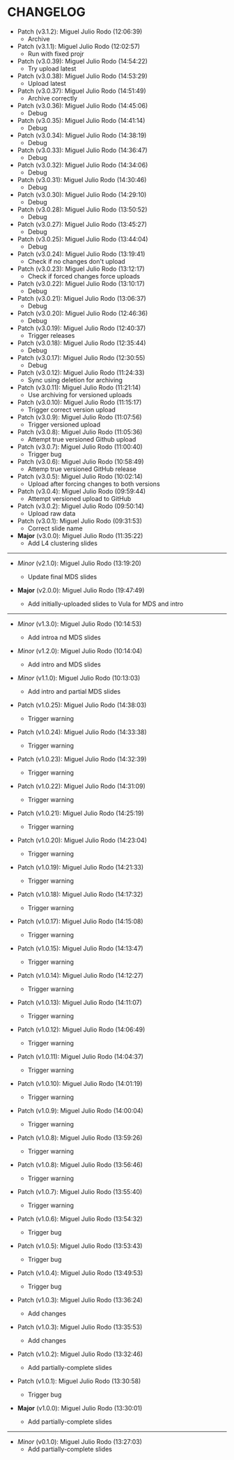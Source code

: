 # CHANGELOG

- Patch (v3.1.2): Miguel Julio Rodo (12:06:39)
  - Archive
- Patch (v3.1.1): Miguel Julio Rodo (12:02:57)
  - Run with fixed projr
- Patch (v3.0.39): Miguel Julio Rodo (14:54:22)
  - Try upload latest
- Patch (v3.0.38): Miguel Julio Rodo (14:53:29)
  - Upload latest
- Patch (v3.0.37): Miguel Julio Rodo (14:51:49)
  - Archive correctly
- Patch (v3.0.36): Miguel Julio Rodo (14:45:06)
  - Debug
- Patch (v3.0.35): Miguel Julio Rodo (14:41:14)
  - Debug
- Patch (v3.0.34): Miguel Julio Rodo (14:38:19)
  - Debug
- Patch (v3.0.33): Miguel Julio Rodo (14:36:47)
  - Debug
- Patch (v3.0.32): Miguel Julio Rodo (14:34:06)
  - Debug
- Patch (v3.0.31): Miguel Julio Rodo (14:30:46)
  - Debug
- Patch (v3.0.30): Miguel Julio Rodo (14:29:10)
  - Debug
- Patch (v3.0.28): Miguel Julio Rodo (13:50:52)
  - Debug
- Patch (v3.0.27): Miguel Julio Rodo (13:45:27)
  - Debug
- Patch (v3.0.25): Miguel Julio Rodo (13:44:04)
  - Debug
- Patch (v3.0.24): Miguel Julio Rodo (13:19:41)
  - Check if no changes don't upload
- Patch (v3.0.23): Miguel Julio Rodo (13:12:17)
  - Check if forced changes force uploads
- Patch (v3.0.22): Miguel Julio Rodo (13:10:17)
  - Debug
- Patch (v3.0.21): Miguel Julio Rodo (13:06:37)
  - Debug
- Patch (v3.0.20): Miguel Julio Rodo (12:46:36)
  - Debug
- Patch (v3.0.19): Miguel Julio Rodo (12:40:37)
  - Trigger releases
- Patch (v3.0.18): Miguel Julio Rodo (12:35:44)
  - Debug
- Patch (v3.0.17): Miguel Julio Rodo (12:30:55)
  - Debug
- Patch (v3.0.12): Miguel Julio Rodo (11:24:33)
  - Sync using deletion for archiving
- Patch (v3.0.11): Miguel Julio Rodo (11:21:14)
  - Use archiving for versioned uploads
- Patch (v3.0.10): Miguel Julio Rodo (11:15:17)
  - Trigger correct version upload
- Patch (v3.0.9): Miguel Julio Rodo (11:07:56)
  - Trigger versioned upload
- Patch (v3.0.8): Miguel Julio Rodo (11:05:36)
  - Attempt true versioned Github upload
- Patch (v3.0.7): Miguel Julio Rodo (11:00:40)
  - Trigger bug
- Patch (v3.0.6): Miguel Julio Rodo (10:58:49)
  - Attemp true versioned GitHub release
- Patch (v3.0.5): Miguel Julio Rodo (10:02:14)
  - Upload after forcing changes to both versions
- Patch (v3.0.4): Miguel Julio Rodo (09:59:44)
  - Attempt versioned upload to GitHub
- Patch (v3.0.2): Miguel Julio Rodo (09:50:14)
  - Upload raw data
- Patch (v3.0.1): Miguel Julio Rodo (09:31:53)
  - Correct slide name
- **Major** (v3.0.0): Miguel Julio Rodo (11:35:22)
  - Add L4 clustering slides

___

- *Minor* (v2.1.0): Miguel Julio Rodo (13:19:20)
  - Update final MDS slides

- **Major** (v2.0.0): Miguel Julio Rodo (19:47:49)
  - Add initially-uploaded slides to Vula for MDS and intro

___

- *Minor* (v1.3.0): Miguel Julio Rodo (10:14:53)
  - Add introa nd MDS slides

- *Minor* (v1.2.0): Miguel Julio Rodo (10:14:04)
  - Add intro and MDS slides

- *Minor* (v1.1.0): Miguel Julio Rodo (10:13:03)
  - Add intro and partial MDS slides

- Patch (v1.0.25): Miguel Julio Rodo (14:38:03)
  - Trigger warning
- Patch (v1.0.24): Miguel Julio Rodo (14:33:38)
  - Trigger warning
- Patch (v1.0.23): Miguel Julio Rodo (14:32:39)
  - Trigger warning
- Patch (v1.0.22): Miguel Julio Rodo (14:31:09)
  - Trigger warning
- Patch (v1.0.21): Miguel Julio Rodo (14:25:19)
  - Trigger warning
- Patch (v1.0.20): Miguel Julio Rodo (14:23:04)
  - Trigger warning
- Patch (v1.0.19): Miguel Julio Rodo (14:21:33)
  - Trigger warning
- Patch (v1.0.18): Miguel Julio Rodo (14:17:32)
  - Trigger warning
- Patch (v1.0.17): Miguel Julio Rodo (14:15:08)
  - Trigger warning
- Patch (v1.0.15): Miguel Julio Rodo (14:13:47)
  - Trigger warning
- Patch (v1.0.14): Miguel Julio Rodo (14:12:27)
  - Trigger warning
- Patch (v1.0.13): Miguel Julio Rodo (14:11:07)
  - Trigger warning
- Patch (v1.0.12): Miguel Julio Rodo (14:06:49)
  - Trigger warning
- Patch (v1.0.11): Miguel Julio Rodo (14:04:37)
  - Trigger warning
- Patch (v1.0.10): Miguel Julio Rodo (14:01:19)
  - Trigger warning
- Patch (v1.0.9): Miguel Julio Rodo (14:00:04)
  - Trigger warning
- Patch (v1.0.8): Miguel Julio Rodo (13:59:26)
  - Trigger warning
- Patch (v1.0.8): Miguel Julio Rodo (13:56:46)
  - Trigger warning
- Patch (v1.0.7): Miguel Julio Rodo (13:55:40)
  - Trigger warning
- Patch (v1.0.6): Miguel Julio Rodo (13:54:32)
  - Trigger bug
- Patch (v1.0.5): Miguel Julio Rodo (13:53:43)
  - Trigger bug
- Patch (v1.0.4): Miguel Julio Rodo (13:49:53)
  - Trigger bug
- Patch (v1.0.3): Miguel Julio Rodo (13:36:24)
  - Add changes
- Patch (v1.0.3): Miguel Julio Rodo (13:35:53)
  - Add changes
- Patch (v1.0.2): Miguel Julio Rodo (13:32:46)
  - Add partially-complete slides
- Patch (v1.0.1): Miguel Julio Rodo (13:30:58)
  - Trigger bug
- **Major** (v1.0.0): Miguel Julio Rodo (13:30:01)
  - Add partially-complete slides

___

- *Minor* (v0.1.0): Miguel Julio Rodo (13:27:03)
  - Add partially-complete slides

